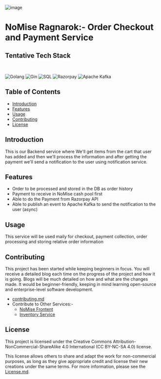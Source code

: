![image](https://github.com/AlphaDecodeX/nomise-ragnarok/assets/91979252/3cbd7409-f917-40dc-af1d-9e65e72cae0c)

# NoMise Ragnarok:- Order Checkout and Payment Service

## Tentative Tech Stack

</br>

![Golang](https://img.shields.io/badge/-Golang-00ADD8?logo=go&logoColor=white&style=flat-square) ![Gin](https://img.shields.io/badge/-Gin-00ADD8?logo=go&logoColor=white&style=flat-square) ![SQL](https://img.shields.io/badge/-SQL-FFD700?logo=mysql&logoColor=white&style=flat-square) ![Razorpay](https://img.shields.io/badge/-Razorpay-FF5722?logo=razorpay&logoColor=white&style=flat-square) ![Apache Kafka](https://img.shields.io/badge/-Apache_Kafka-231F20?logo=apache-kafka&logoColor=white&style=flat-square)



## Table of Contents

- [Introduction](#introduction)
- [Features](#features)
- [Usage](#usage)
- [Contributing](#contributing)
- [License](#license)

## Introduction

This is our Backend service where We'll get items from the cart that user has added and then we'll process the information and after getting the payment we'll send a notification to the user using notification service.

## Features

- Order to be processed and stored in the DB as order history
- Payment to receive in NoMise cash pool first
- Able to do the Payment from Razorpay API
- Able to publish an event to Apache Kafka to send the notification to the user (async)

## Usage

This service will be used maily for checkout, payment collection, order processing and storing relative order information

## Contributing

This project has been started while keeping beginners in focus. You will receive a detailed blog each time on the progress of the project and how it is going. Blogs will be much detailed on how and what are the changes made. It would be beginner-friendly, keeping in mind learning open-source and enterprise-level software development.
- [contributing.md](contributing.md)
- Contribute to Other Services:-
  - [NoMise Frontent](https://github.com/AlphaDecodeX/NoMise_Store)
  - [Inventory Service](https://github.com/AlphaDecodeX/nomise_inventory)

## License

This project is licensed under the Creative Commons Attribution-NonCommercial-ShareAlike 4.0 International (CC BY-NC-SA 4.0) license.

This license allows others to share and adapt the work for non-commercial purposes, as long as they give appropriate credit and license their new creations under the same terms. For more information, please see the [License.md](LICENSE.md).
